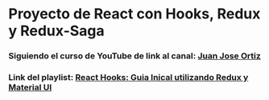 # Proyecto de React con Hooks, Redux y Redux-Saga

### Siguiendo el curso de YouTube de link al canal: [Juan Jose Ortiz](https://www.youtube.com/channel/UCZsNpIxfqoIFECNJ8vHg7AA)

### Link del playlist: [React Hooks: Guia Inical utilizando Redux y Material UI](https://www.youtube.com/playlist?list=PL4WxketMZHydivPJVvloWwAli3bxZocM1)
